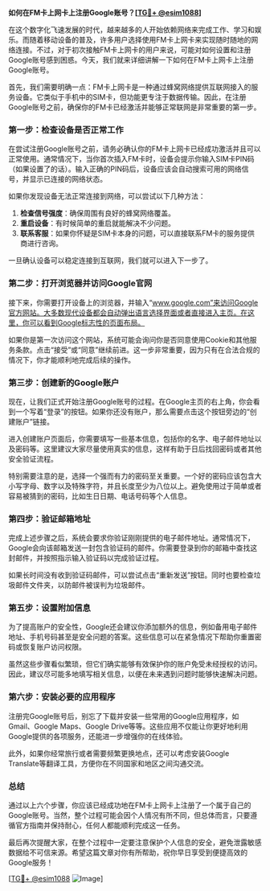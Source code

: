 **如何在FM卡上网卡上注册Google账号？[[TG💪+ @esim1088](https://t.me/s/esim1088)]**

在这个数字化飞速发展的时代，越来越多的人开始依赖网络来完成工作、学习和娱乐。而随着移动设备的普及，许多用户选择使用FM卡上网卡来实现随时随地的网络连接。不过，对于初次接触FM卡上网卡的用户来说，可能对如何设置和注册Google账号感到困惑。今天，我们就来详细讲解一下如何在FM卡上网卡上注册Google账号。

首先，我们需要明确一点：FM卡上网卡是一种通过蜂窝网络提供互联网接入的服务设备。它类似于手机中的SIM卡，但功能更专注于数据传输。因此，在注册Google账号之前，确保你的FM卡已经激活并能够正常联网是非常重要的第一步。

### **第一步：检查设备是否正常工作**

在尝试注册Google账号之前，请务必确认你的FM卡上网卡已经成功激活并且可以正常使用。通常情况下，当你首次插入FM卡时，设备会提示你输入SIM卡PIN码（如果设置了的话）。输入正确的PIN码后，设备应该会自动搜索可用的网络信号，并显示已连接的网络状态。

如果你发现设备无法正常连接到网络，可以尝试以下几种方法：

1. **检查信号强度**：确保周围有良好的蜂窝网络覆盖。
2. **重启设备**：有时候简单的重启就能解决不少问题。
3. **联系客服**：如果你怀疑是SIM卡本身的问题，可以直接联系FM卡的服务提供商进行咨询。

一旦确认设备可以稳定连接到互联网，我们就可以进入下一步了。

### **第二步：打开浏览器并访问Google官网**

接下来，你需要打开设备上的浏览器，并输入“www.google.com”来访问Google官方网站。大多数现代设备都会自动弹出语言选择界面或者直接进入主页。在这里，你可以看到Google标志性的页面布局。

如果你是第一次访问这个网站，系统可能会询问你是否同意使用Cookie和其他服务条款。点击“接受”或“同意”继续前进。这一步非常重要，因为只有在合法合规的情况下，你才能顺利地完成后续的操作。

### **第三步：创建新的Google账户**

现在，让我们正式开始注册Google账号的过程。在Google主页的右上角，你会看到一个写着“登录”的按钮。如果你还没有账户，那么需要点击这个按钮旁边的“创建账户”链接。

进入创建账户页面后，你需要填写一些基本信息，包括你的名字、电子邮件地址以及密码等。这里建议大家尽量使用真实的信息，这样有助于日后找回密码或者其他安全验证流程。

特别需要注意的是，选择一个强而有力的密码至关重要。一个好的密码应该包含大小写字母、数字以及特殊字符，并且长度至少为八位以上。避免使用过于简单或者容易被猜到的密码，比如生日日期、电话号码等个人信息。

### **第四步：验证邮箱地址**

完成上述步骤之后，系统会要求你验证刚刚提供的电子邮件地址。通常情况下，Google会向该邮箱发送一封包含验证码的邮件。你需要登录到你的邮箱中查找这封邮件，并按照指示输入验证码以完成验证过程。

如果长时间没有收到验证码邮件，可以尝试点击“重新发送”按钮。同时也要检查垃圾邮件文件夹，以防邮件被误判为垃圾邮件。

### **第五步：设置附加信息**

为了提高账户的安全性，Google还会建议你添加额外的信息，例如备用电子邮件地址、手机号码甚至是安全问题的答案。这些信息可以在紧急情况下帮助你重置密码或恢复账户访问权限。

虽然这些步骤看似繁琐，但它们确实能够有效保护你的账户免受未经授权的访问。因此，建议尽可能多地填写相关信息，以便在未来遇到问题时能够快速解决问题。

### **第六步：安装必要的应用程序**

注册完Google账号后，别忘了下载并安装一些常用的Google应用程序，如Gmail、Google Maps、Google Drive等等。这些应用不仅能让你更好地利用Google提供的各项服务，还能进一步增强你的在线体验。

此外，如果你经常旅行或者需要频繁更换地点，还可以考虑安装Google Translate等翻译工具，方便你在不同国家和地区之间沟通交流。

### **总结**

通过以上六个步骤，你应该已经成功地在FM卡上网卡上注册了一个属于自己的Google账号。当然，整个过程可能会因个人情况有所不同，但总体而言，只要遵循官方指南并保持耐心，任何人都能顺利完成这一任务。

最后再次提醒大家，在整个过程中一定要注意保护个人信息的安全，避免泄露敏感数据给不可信来源。希望这篇文章对你有所帮助，祝你早日享受到便捷高效的Google服务！

[[TG💪+ @esim1088](https://t.me/s/esim1088) ![Image](https://i.postimg.cc/4NQfJmqS/Snipaste-2025-05-13-00-14-12.png)]